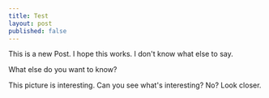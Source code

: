 ```yaml
---
title: Test
layout: post
published: false
---
```

This is a new Post.  I hope this works.  I don't know what else to say.

What else do you want to know?  

This picture is interesting.   Can you see what's interesting?  No?  Look closer.

 